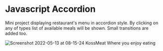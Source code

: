 # Javascript Accordion
Mini project displaying restaurant's menu in accordion style. By clicking on any of types list of available meals will be shown. Small transitions are added too.

![Screenshot 2022-05-13 at 08-15-24 KossMeat Where you enjoy eating](https://user-images.githubusercontent.com/71221268/168222416-8021fd6e-c8b1-4250-ae7c-4111a5a3c670.png)
